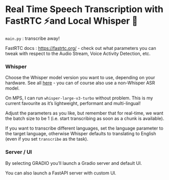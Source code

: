 # Real Time Speech Transcription with FastRTC ⚡️and Local Whisper 🤗 

`main.py` : transcribe away!

FastRTC docs : https://fastrtc.org/ - check out what parameters you can tweak with respect to the Audio Stream, Voice Activity Detection, etc.

### Whisper

Choose the Whisper model version you want to use, depending on your hardware. See all [here](https://huggingface.co/models?pipeline_tag=automatic-speech-recognition&sort=trending&search=whisper) - you can of course also use a non-Whisper ASR model.

On MPS, I can run `whisper-large-v3-turbo` without problem. This is my current favourite as it’s lightweight, performant and multi-lingual!

Adjust the parameters as you like, but remember that for real-time, we want the batch size to be 1 (i.e. start transcribing as soon as a chunk is available).

If you want to transcribe different languages, set the language parameter to the target language, otherwise Whisper defaults to translating to English (even if you set `transcribe` as the task).

### Server / UI 

By selecting GRADIO you’ll launch a Gradio server and default UI.

You can also launch a FastAPI server with custom UI.
